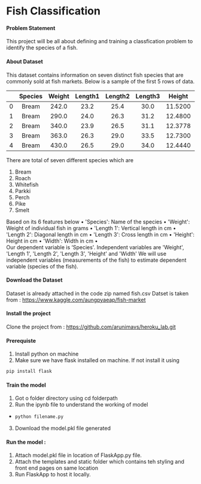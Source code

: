 # Fish Classification

#### Problem Statement
This project will be all about defining and training a classfication problem to identify the species of a fish.

#### About Dataset
This dataset contains information on seven distinct fish species that are commonly sold at fish markets.
Below is a sample of the first 5 rows of data.

|   | Species | Weight | Length1 | Length2 | Length3 |  Height |  Width |
|:-:|:-------:|:------:|:-------:|:-------:|:-------:|:-------:|:------:|
| 0 |  Bream  |  242.0 |   23.2  |   25.4  |   30.0  | 11.5200 | 4.0200 |
| 1 |  Bream  |  290.0 |   24.0  |   26.3  |   31.2  | 12.4800 | 4.3056 |
| 2 |  Bream  |  340.0 |   23.9  |   26.5  |   31.1  | 12.3778 | 4.6961 |
| 3 |  Bream  |  363.0 |   26.3  |   29.0  |   33.5  | 12.7300 | 4.4555 |
| 4 |  Bream  |  430.0 |   26.5  |   29.0  |   34.0  | 12.4440 | 5.1340 |

There are total of seven different species which are 
1. Bream
2. Roach
3. Whitefish
4. Parkki
5. Perch
6. Pike
7. Smelt

Based on its 6 features below 
•	'Species': Name of the species
•	'Weight': Weight of individual fish in grams
•	'Length 1': Vertical length in cm
•	'Length 2': Diagonal length in cm
•	'Length 3': Cross length in cm
•	'Height': Height in cm
•	'Width': Width in cm
•	
Our dependent variable is ‘Species'. 
Independent variables are 'Weight', 'Length 1', 'Length 2', 'Length 3', 'Height' and 'Width'
We will use independent variables (measurements of the fish) to estimate dependent variable (species of the fish).

#### Download the Dataset
Dataset is already attached in  the code zip named fish.csv
Datset is taken from  : https://www.kaggle.com/aungpyaeap/fish-market

#### Install the project
Clone the project from  : https://github.com/arunimavs/heroku_lab.git

#### Prerequiste
1. Install python on machine 
2. Make sure we have flask installed on machine. If not install it using 
  ```sh
  pip install flask 
  ```
#### Train the model
1. Got o folder directory using cd folderpath
2. Run the ipynb file to understand the working of model
- 
   ```sh
  python filename.py
  ```
3. Download the model.pkl file generated 

#### Run the model : 
1. Attach model.pkl file in location of FlaskApp.py file.
2. Attach the templates and static folder which contains teh styling and front end pages on same location
3. Run FlaskApp to host it locally.

